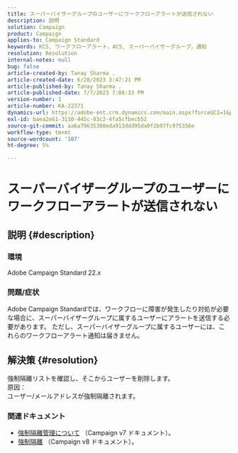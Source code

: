 ```yaml
---
title: スーパーバイザーグループのユーザーにワークフローアラートが送信されない
description: 説明
solution: Campaign
product: Campaign
applies-to: Campaign Standard
keywords: KCS, ワークフローアラート，ACS, スーパーバイザーグループ，通知
resolution: Resolution
internal-notes: null
bug: false
article-created-by: Tanay Sharma .
article-created-date: 6/28/2023 3:47:21 PM
article-published-by: Tanay Sharma .
article-published-date: 7/7/2023 7:08:33 PM
version-number: 1
article-number: KA-22371
dynamics-url: https://adobe-ent.crm.dynamics.com/main.aspx?forceUCI=1&pagetype=entityrecord&etn=knowledgearticle&id=dc9c8e0b-cb15-ee11-8f6e-6045bd006295
exl-id: baea2e61-3110-445c-83c2-4fa5cfbecb52
source-git-commit: aa6a79635380eda913ddd95da0f2b97fc975356e
workflow-type: tm+mt
source-wordcount: '107'
ht-degree: 5%

---
```


# スーパーバイザーグループのユーザーにワークフローアラートが送信されない

## 説明 {#description}


### 環境

Adobe Campaign Standard 22.x

### 問題/症状

Adobe Campaign Standardでは、ワークフローに障害が発生したり対処が必要な場合に、スーパーバイザーグループに属するユーザーにアラートを送信する必要があります。 ただし、スーパーバイザーグループに属するユーザーには、これらのワークフローアラート通知は届きません。


## 解決策 {#resolution}


強制隔離リストを確認し、そこからユーザーを削除します。
<br>原因：<br>
ユーザー/メールアドレスが強制隔離されます。

### 関連ドキュメント

- [強制隔離管理について](https://experienceleague.adobe.com/docs/campaign-classic/using/sending-messages/monitoring-deliveries/understanding-quarantine-management.html) （Campaign v7 ドキュメント）。
- [強制隔離](https://experienceleague.adobe.com/docs/campaign/campaign-v8/campaigns/send/failures/quarantines.html) （Campaign v8 ドキュメント）。
